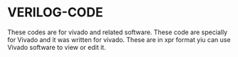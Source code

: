 # VERILOG-CODE
These codes are for vivado and related software.
These code are specially for Vivado and it was written for vivado.
These are in xpr format yiu can use Vivado software to view or edit it.
